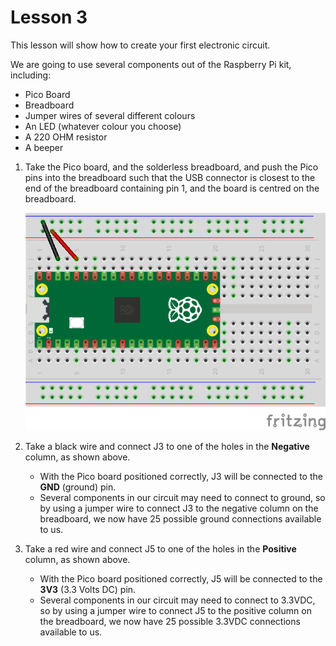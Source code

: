 # Lesson 3
This lesson will show how to create your first electronic circuit.

We are going to use several components out of the Raspberry Pi kit, including:
- Pico Board
- Breadboard
- Jumper wires of several different colours
- An LED (whatever colour you choose)
- A 220 OHM resistor
- A beeper

1. Take the Pico board, and the solderless breadboard, and push the Pico pins into the breadboard such that the USB connector is closest to the end of the breadboard containing pin 1, and the board is centred on the breadboard.

    ![](Lesson3_Pico.png)
0. Take a black wire and connect J3 to one of the holes in the __Negative__ column, as shown above.
    - With the Pico board positioned correctly, J3 will be connected to the __GND__ (ground) pin.
    - Several components in our circuit may need to connect to ground, so by using a jumper wire to connect J3 to the negative column on the breadboard, we now have 25 possible ground connections available to us.
0. Take a red wire and connect J5 to one of the holes in the __Positive__ column, as shown above.
    - With the Pico board positioned correctly, J5 will be connected to the __3V3__ (3.3 Volts DC) pin.
    - Several components in our circuit may need to connect to 3.3VDC, so by using a jumper wire to connect J5 to the positive column on the breadboard, we now have 25 possible 3.3VDC connections available to us.
